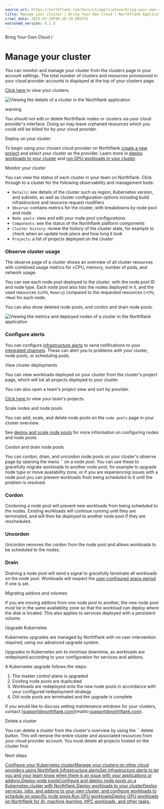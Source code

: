 ```yaml
---
source_url: https://northflank.com/docs/v1/application/bring-your-own-cloud/manage-your-cluster
title: Manage your cluster | Bring Your Own Cloud | Northflank Application docs
crawl_date: 2025-07-29T09:26:10.005575
watsonmd_version: 0.1.0
---
```


Bring Your Own Cloud / 

# Manage your cluster

You can monitor and manage your cluster from the clusters page in your account settings. The total number of clusters and resources provisioned in your cloud provider accounts is displayed at the top of your clusters page.

[Click here ](https://app.northflank.com/s/account/cloud/clusters) to view your clusters.

![Viewing the details of a cluster in the Northflank application](https://assets.northflank.com/documentation/v1/application/bring-your-own-cloud/manage-and-use-your-kubernetes-cluster-with-Northflank/cluster-details.png)

warning

You should not edit or delete Northflank nodes or clusters via your cloud provider's interface. Doing so may leave orphaned resources which you could still be billed for by your cloud provider.

Deploy on your cluster

To begin using your chosen cloud provider on Northflank [create a new project](../getting-started/create-a-project) and select your cluster as the provider. Learn more in [deploy workloads to your cluster](deploy-workloads-to-your-cluster) and [run GPU workloads in your cluster](../run/run-gpu-workloads).

Monitor your cluster

You can view the status of each cluster in your team on Northflank. Click through to a cluster for the following observability and management tools:

  * `Details`: see details of the cluster such as region, Kubernetes version, and subnets, as well as cluster configuration options including build infrastructure and resource request modifiers
  * `Observe`: contains metrics for the cluster, with breakdowns by node pool and node
  * `Node pools`: view and edit your node pool configurations
  * `Components`: see the status of the Northflank platform components
  * `Cluster history`: review the history of the cluster state, for example to check when an update took place and how long it took
  * `Projects`: a list of projects deployed on the cluster



### Observe cluster usage

The observe page of a cluster shows an overview of all cluster resources with combined usage metrics for vCPU, memory, number of pods, and network usage.

You can see each node pool deployed to the cluster, with the node pool ID and node type. Each node pool also lists the nodes deployed in it, and the used resources (`vCPU`, `Memory`) compared to the requested resources (`rCPU`, `rMem`) for each node.

You can also show deleted node pools, and cordon and drain node pools.

![Viewing the metrics and deployed nodes of a cluster in the Northflank application](https://assets.northflank.com/documentation/v1/application/bring-your-own-cloud/manage-and-use-your-kubernetes-cluster-with-Northflank/cluster-observe.png)

### Configure alerts

You can configure [infrastructure alerts](../observe/set-infrastructure-alerts) to send notifications to your [integrated channels](../observe/configure-notification-integrations). These can alert you to problems with your cluster, node pools, or scheduling pods.

View cluster deployments

You can view workloads deployed on your cluster from the cluster's project page, which will list all projects deployed to your cluster.

You can also open a team's project view and sort by provider.

[Click here ](https://app.northflank.com/s/account/projects) to view your team's projects.

Scale nodes and node pools

You can add, scale, and delete node pools on the `node pools` page in your cluster overview.

See [deploy and scale node pools](deploy-and-scale-node-pools) for more information on configuring nodes and node pools.

Cordon and drain node pools

You can cordon, drain, and uncordon node pools on your cluster's observe page by opening the menu `` on a node pool. You can use these to gracefully migrate workloads to another node pool, for example to upgrade node type or move availability zone, or if you are experiencing issues with a node pool you can prevent workloads from being scheduled to it until the problem is resolved.

### Cordon

Cordoning a node pool will prevent new workloads from being scheduled to the nodes. Existing workloads will continue running until they are terminated, and will then be deployed to another node pool if they are rescheduled.

### Uncordon

Uncordon removes the cordon from the node pool and allows workloads to be scheduled to the nodes.

### Drain

Draining a node pool will send a signal to gracefully terminate all workloads on the node pool. Workloads will respect the [user-configured grace period](../scale/scale-instances#set-the-grace-period-for-containers) if one is set.

Migrating addons and volumes

If you are moving addons from one node pool to another, the new node pool must be in the same availability zone so that the workload can deploy where the disk is located. This also applies to services deployed with a persistent volume.

Upgrade Kubernetes

Kubernetes upgrades are managed by Northflank with no user intervention required, using our advanced upgrade system.

Upgrades to Kubernetes aim to minimise downtime, as workloads are redeployed according to your configuration for services and addons.

A Kubernetes upgrade follows the steps:

  1. The master control plane is upgraded
  2. Existing node pools are duplicated
  3. Workloads are redeployed onto the new node pools in accordance with your configured redeployment strategy
  4. Old node pools are terminated and the upgrade is complete



If you would like to discuss setting maintenance windows for your clusters, contact [[support@northflank.com](mailto:support@northflank.com)](mailto:support@northflank.com).

Delete a cluster

You can delete a cluster from the cluster's overview by using the `` delete button. This will remove the entire cluster and associated resources from your cloud provider account. You must delete all projects hosted on the cluster first.

Next steps

[Configure your Kubernetes clusterManage your clusters on other cloud providers using Northflank.](/docs/v1/application/bring-your-own-cloud/configure-your-cluster)[Infrastructure alertsSet infrastructure alerts to let you and your team know when there is an issue with your applications or addons.](/docs/v1/application/observe/set-infrastructure-alerts)[Deploy node poolsConfigure and deploy node pools on a Kubernetes cluster with Northflank.](/docs/v1/application/bring-your-own-cloud/deploy-and-scale-node-pools)[Deploy workloads to your clusterDeploy services, jobs, and addons to your own cluster, and configure workloads to schedule on specific node pools.](/docs/v1/application/bring-your-own-cloud/deploy-workloads-to-your-cluster)[Run GPU workloadsDeploy GPU workloads on Northflank for AI, machine learning, HPC workloads, and other tasks.](/docs/v1/application/gpu-workloads/gpus-on-northflank)